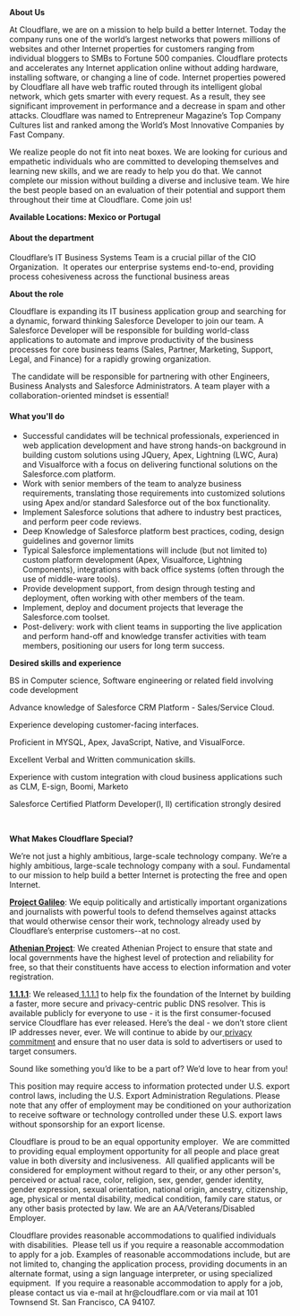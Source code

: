 <div class="content-intro">
	<div><strong>About Us</strong></div>
	<div>
		<p>At Cloudflare, we are on a mission to help build a better Internet. Today the company runs one of the world’s largest networks that powers millions of websites and other Internet properties for customers ranging from individual bloggers to SMBs to Fortune 500 companies. Cloudflare protects and accelerates any Internet application online without adding hardware, installing software, or changing a line of code. Internet properties powered by Cloudflare all have web traffic routed through its intelligent global network, which gets smarter with every request. As a result, they see significant improvement in performance and a decrease in spam and other attacks. Cloudflare was named to Entrepreneur Magazine’s Top Company Cultures list and ranked among the World’s Most Innovative Companies by Fast Company.&nbsp;</p>
		<p><span style="font-weight: 400;">We realize people do not fit into neat boxes. We are looking for curious and empathetic individuals who are committed to developing themselves and learning new skills, and we are ready to help you do that. We cannot complete our mission without building a diverse and inclusive team. We hire the best people based on an evaluation of their potential and support them throughout their time at Cloudflare. Come join us!&nbsp;</span></p>
	</div>
</div>
<p><strong>Available Locations: <span class="collapsed-field-text">Mexico or Portugal</span>&nbsp;</strong></p>
<h4><strong>About the department</strong></h4>
<p><span style="font-weight: 400;">Cloudflare’s IT Business Systems Team is a crucial pillar of the CIO Organization.&nbsp; It operates our enterprise systems end-to-end, providing process cohesiveness across the functional business areas</span></p>
<p><strong>About the role</strong></p>
<p><span style="font-weight: 400;">Cloudflare is expanding its IT business application group and searching for a dynamic, forward thinking Salesforce Developer to join our team. A Salesforce Developer will be responsible for building world-class applications to automate and improve productivity of the business processes for core business teams (Sales, Partner, Marketing, Support, Legal, and Finance) for a rapidly growing organization.</span></p>
<p><span style="font-weight: 400;">&nbsp;The candidate will be responsible for partnering with other Engineers, Business Analysts and Salesforce Administrators. A team player with a collaboration-oriented mindset is essential!</span></p>
<h4><strong>What you'll do</strong></h4>
<ul>
	<li style="font-weight: 400;"><span style="font-weight: 400;">Successful candidates will be technical professionals, experienced in web application development and have strong hands-on background in building custom solutions using JQuery, Apex, Lightning (LWC, Aura) and Visualforce with a focus on delivering functional solutions on the Salesforce.com platform.</span></li>
	<li style="font-weight: 400;"><span style="font-weight: 400;">Work with senior members of the team to analyze business requirements, translating those requirements into customized solutions using Apex and/or standard Salesforce out of the box functionality.</span></li>
	<li style="font-weight: 400;"><span style="font-weight: 400;">Implement Salesforce solutions that adhere to industry best practices, and perform peer code reviews.</span></li>
	<li style="font-weight: 400;"><span style="font-weight: 400;">Deep Knowledge of Salesforce platform best practices, coding, design guidelines and governor limits</span></li>
	<li style="font-weight: 400;"><span style="font-weight: 400;">Typical Salesforce implementations will include (but not limited to) custom platform development (Apex, Visualforce, Lightning Components), integrations with back office systems (often through the use of middle-ware tools).</span></li>
	<li style="font-weight: 400;"><span style="font-weight: 400;">Provide development support, from design through testing and deployment, often working with other members of the team.</span></li>
	<li style="font-weight: 400;"><span style="font-weight: 400;">Implement, deploy and document projects that leverage the Salesforce.com toolset.</span></li>
	<li style="font-weight: 400;"><span style="font-weight: 400;">Post-delivery: work with client teams in supporting the live application and perform hand-off and knowledge transfer activities with team members, positioning our users for long term success.</span></li>
</ul>
<p><strong>Desired skills and </strong><strong>experience</strong></p>
<p><span style="font-weight: 400;">BS in Computer science, Software engineering or related field involving code development</span></p>
<p><span style="font-weight: 400;">Advance knowledge of Salesforce CRM Platform - Sales/Service Cloud.</span></p>
<p><span style="font-weight: 400;">Experience developing customer-facing interfaces.</span></p>
<p><span style="font-weight: 400;">Proficient in MYSQL, Apex, JavaScript, Native, and VisualForce.</span></p>
<p><span style="font-weight: 400;">Excellent Verbal and Written communication skills.</span></p>
<p><span style="font-weight: 400;">Experience with custom integration with cloud business applications such as CLM, E-sign, Boomi, Marketo</span></p>
<p><span style="font-weight: 400;">Salesforce Certified Platform Developer(I, II) certification strongly desired</span></p>
<p>&nbsp;</p>
<div class="content-conclusion">
	<p><strong>What Makes Cloudflare Special?</strong></p>
	<p><span style="font-weight: 400;">We’re not just a highly ambitious, large-scale technology company. We’re a highly ambitious, large-scale technology company with a soul. Fundamental to our mission to help build a better Internet is protecting the free and open Internet.</span></p>
	<p><a href="https://blog.cloudflare.com/protecting-free-expression-online/"><strong>Project Galileo</strong></a><span style="font-weight: 400;">: We equip politically and artistically important organizations and journalists with powerful tools to defend themselves against attacks that would otherwise censor their work, technology already used by Cloudflare’s enterprise customers--at no cost.</span></p>
	<p><strong><a href="https://www.cloudflare.com/athenian/">Athenian Project</a></strong><span style="font-weight: 400;">: We created Athenian Project to ensure that state and local governments have the highest level of protection and reliability for free, so that their constituents have access to election information and voter registration.</span></p>
	<p><a href="https://1.1.1.1/"><strong>1.1.1.1</strong></a><span style="font-weight: 400;">: We released</span><a href="https://1.1.1.1/"> <span style="font-weight: 400;">1.1.1.1</span></a><span style="font-weight: 400;"> to help fix the foundation of the Internet by building a faster, more secure and privacy-centric public DNS resolver. This is available publicly for everyone to use - it is the first consumer-focused service Cloudflare has ever released. Here’s the deal - we don’t store client IP addresses never, ever. We will continue to abide by our</span><a href="https://developers.cloudflare.com/1.1.1.1/privacy/public-dns-resolver"> privacy commitment</a><span style="font-weight: 400;"> and ensure that no user data is sold to advertisers or used to target consumers.</span></p>
	<p><span style="font-weight: 400;">Sound like something you’d like to be a part of? We’d love to hear from you!</span></p>
	<p><span style="font-weight: 400;">This position may require access to information protected under U.S. export control laws, including the U.S. Export Administration Regulations. Please note that any offer of employment may be conditioned on your authorization to receive software or technology controlled under these U.S. export laws without sponsorship for an export license.</span></p>
	<p><span style="font-weight: 400;">Cloudflare is proud to be an equal opportunity employer. &nbsp;We are committed to providing equal employment opportunity for all people and place great value in both diversity and inclusiveness. &nbsp;All qualified applicants will be considered for employment without regard to their, or any other person's, perceived or actual</span> <span style="font-weight: 400;">race, color, religion, sex, gender, gender identity, gender expression, sexual orientation, national origin, ancestry, citizenship, age, physical or mental disability, medical condition, family care status, or any other basis protected by law. </span><span style="font-weight: 400;">We are an AA/Veterans/Disabled Employer.</span></p>
	<p><span style="font-weight: 400;">Cloudflare provides reasonable accommodations to qualified individuals with disabilities. &nbsp;Please tell us if you require a reasonable accommodation to apply for a job. Examples of reasonable accommodations include, but are not limited to, changing the application process, providing documents in an alternate format, using a sign language interpreter, or using specialized equipment. &nbsp;If you require a reasonable accommodation to apply for a job, please contact us via e-mail at </span><span style="font-weight: 400;">hr@cloudflare.com</span><span style="font-weight: 400;"> or via mail at 101 Townsend St. San Francisco, CA 94107.</span></p>
</div>